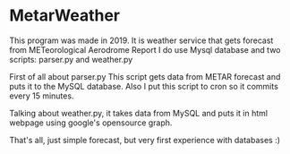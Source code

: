 # MetarWeather
This program was made in 2019. It is weather service that gets forecast from METeorological Aerodrome Report
I do use Mysql database and two scripts: parser.py and weather.py

First of all about parser.py
This script gets data from METAR forecast and puts it to the MySQL database.
Also I put this script to cron so it commits every 15 minutes.

Talking about weather.py, it takes data from MySQL and puts it in html webpage
using google's opensource graph.

That's all, just simple forecast, but very first experience with databases :)
